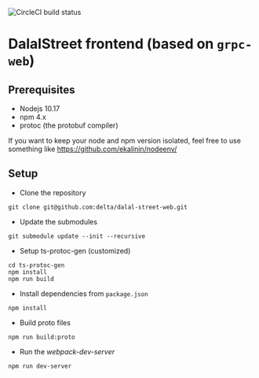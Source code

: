![CircleCI build status](https://circleci.com/gh/delta/dalal-street-web.png)

# DalalStreet frontend (based on `grpc-web`)

## Prerequisites
- Nodejs 10.17
- npm 4.x 
- protoc (the protobuf compiler)

If you want to keep your node and npm version isolated, feel free to use something like https://github.com/ekalinin/nodeenv/

## Setup
- Clone the repository
```
git clone git@github.com:delta/dalal-street-web.git
```
- Update the submodules
```
git submodule update --init --recursive
```
- Setup ts-protoc-gen (customized)
```
cd ts-protoc-gen
npm install
npm run build
```
- Install dependencies from `package.json`
```
npm install
```
- Build proto files
```
npm run build:proto
```
- Run the *webpack-dev-server*
```
npm run dev-server
```
